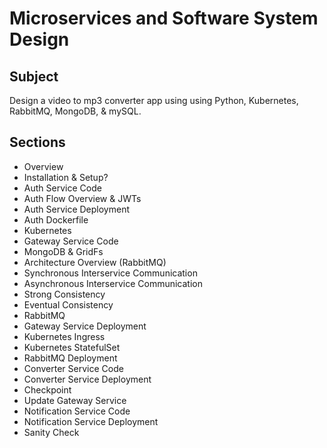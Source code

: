 # Microservices and Software System Design

## Subject

Design a video to mp3 converter app using using Python, Kubernetes, RabbitMQ, MongoDB, & mySQL.

## Sections

- Overview
- Installation & Setup?
- Auth Service Code
- Auth Flow Overview & JWTs
- Auth Service Deployment
- Auth Dockerfile
- Kubernetes
- Gateway Service Code
- MongoDB & GridFs
- Architecture Overview (RabbitMQ)
- Synchronous Interservice Communication
- Asynchronous Interservice Communication
- Strong Consistency
- Eventual Consistency
- RabbitMQ
- Gateway Service Deployment
- Kubernetes Ingress
- Kubernetes StatefulSet
- RabbitMQ Deployment
- Converter Service Code
- Converter Service Deployment
- Checkpoint
- Update Gateway Service
- Notification Service Code
- Notification Service Deployment
- Sanity Check
